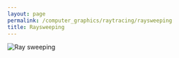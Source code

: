 ```yaml
---
layout: page
permalink: /computer_graphics/raytracing/raysweeping
title: Raysweeping
---
```


![Ray sweeping](/wiki/assets/computer_graphics/raytracing/raysweeping/ray-sweeping.png)



